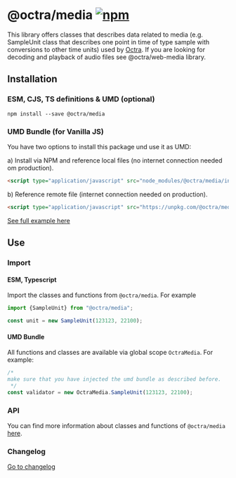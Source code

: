 # @octra/media <a href="https://www.npmjs.com/package/@octra/media"><img alt="npm" src="https://img.shields.io/npm/v/@octra/media"></a>

This library offers classes that describes data related to media (e.g. SampleUnit class that describes one point in time of type sample with conversions to other time units) used by [Octra](https://github.com/IPS-LMU/octra).
If you are looking for decoding and playback of audio files see @octra/web-media library.

## Installation

### ESM, CJS, TS definitions & UMD (optional)

````shell
npm install --save @octra/media
````

### UMD Bundle (for Vanilla JS)

You have two options to install this package und use it as UMD:

a) Install via NPM and reference local files (no internet connection needed om production).
````html
<script type="application/javascript" src="node_modules/@octra/media/index.umd.js"></script>
````

b) Reference remote file  (internet connection needed on production).
````html
<script type="application/javascript" src="https://unpkg.com/@octra/media/index.umd.js"></script>
````

[See full example here](https://github.com/IPS-LMU/octra/blob/main/apps/web-components-demo/index.html)

## Use

### Import

#### ESM, Typescript

Import the classes and functions from `@octra/media`. For example

````typescript
import {SampleUnit} from "@octra/media";

const unit = new SampleUnit(123123, 22100);
````

#### UMD Bundle

All functions and classes are available via global scope `OctraMedia`. For example:

```javascript
/*
make sure that you have injected the umd bundle as described before.
 */
const validator = new OctraMedia.SampleUnit(123123, 22100);
```

### API

You can find more information about classes and functions of `@octra/media` [here](https://ips-lmu.github.io/octra/modules/_octra_media.html).

### Changelog

[Go to changelog](https://github.com/IPS-LMU/octra/blob/main/libs/media/CHANGELOG.md)
